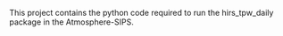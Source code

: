This project contains the python code required to run the hirs_tpw_daily package in the Atmosphere-SIPS.